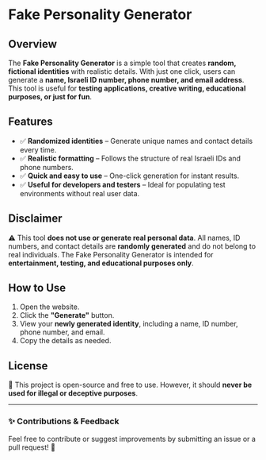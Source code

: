 # **Fake Personality Generator**

## **Overview**  
The **Fake Personality Generator** is a simple tool that creates **random, fictional identities** with realistic details. With just one click, users can generate a **name, Israeli ID number, phone number, and email address**. This tool is useful for **testing applications, creative writing, educational purposes, or just for fun**.  

## **Features**  
- ✅ **Randomized identities** – Generate unique names and contact details every time.  
- ✅ **Realistic formatting** – Follows the structure of real Israeli IDs and phone numbers.  
- ✅ **Quick and easy to use** – One-click generation for instant results.  
- ✅ **Useful for developers and testers** – Ideal for populating test environments without real user data.  

## **Disclaimer**  
⚠️ This tool **does not use or generate real personal data**. All names, ID numbers, and contact details are **randomly generated** and do not belong to real individuals. The Fake Personality Generator is intended for **entertainment, testing, and educational purposes only**.  

## **How to Use**  
1. Open the website.  
2. Click the **"Generate"** button.  
3. View your **newly generated identity**, including a name, ID number, phone number, and email.  
4. Copy the details as needed.  

## **License**  
📜 This project is open-source and free to use. However, it should **never be used for illegal or deceptive purposes**.  

---
### ✨ **Contributions & Feedback**  
Feel free to contribute or suggest improvements by submitting an issue or a pull request! 🚀  

